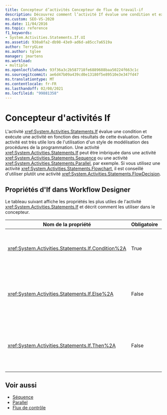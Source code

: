 ```yaml
---
title: Concepteur d’activités Concepteur de flux de travail-if
description: Découvrez comment l’activité If évalue une condition et exécute une activité en fonction des résultats de cette évaluation.
ms.custom: SEO-VS-2020
ms.date: 11/04/2016
ms.topic: reference
f1_keywords:
- System.Activities.Statements.If.UI
ms.assetid: 930a8fa2-db98-43e9-ad6d-a85cc7a6519a
author: TerryGLee
ms.author: tglee
manager: jmartens
ms.workload:
- multiple
ms.openlocfilehash: 93f36a3c2b587718fe6889688baa50224f663c1c
ms.sourcegitcommit: ae6d47b09a439cd0e13180f5e89510e3e347fd47
ms.translationtype: MT
ms.contentlocale: fr-FR
ms.lasthandoff: 02/08/2021
ms.locfileid: "99881358"
---
```

# <a name="if-activity-designer"></a>Concepteur d'activités If

L'activité <xref:System.Activities.Statements.If> évalue une condition et exécute une activité en fonction des résultats de cette évaluation. Cette activité est très utile lors de l'utilisation d'un style de modélisation des procédures de la programmation. Une activité <xref:System.Activities.Statements.If> peut être imbriquée dans une activité <xref:System.Activities.Statements.Sequence> ou une activité <xref:System.Activities.Statements.Parallel>, par exemple. Si vous utilisez une activité <xref:System.Activities.Statements.Flowchart>, il est conseillé d'utiliser plutôt une activité <xref:System.Activities.Statements.FlowDecision>.

## <a name="if-properties-in-the-workflow-designer"></a>Propriétés d'If dans Workflow Designer

Le tableau suivant affiche les propriétés les plus utiles de l'activité <xref:System.Activities.Statements.If> et décrit comment les utiliser dans le concepteur.

|Nom de la propriété|Obligatoire|Utilisation|
|-|--------------|-|
|<xref:System.Activities.Statements.If.Condition%2A>|True|Condition qui détermine l'activité enfant à exécuter. Pour définir le <xref:System.Activities.Statements.If.Condition%2A> , tapez une expression Visual Basic dans la zone **condition** sur le concepteur d’activités **If** ou dans la grille des propriétés.|
|<xref:System.Activities.Statements.If.Else%2A>|False|Activité à exécuter si a la <xref:System.Activities.Statements.If.Condition%2A> **valeur false**. Pour ajouter une activité qui est exécutée par la <xref:System.Activities.Statements.If.Else%2A> branche, déplacez une activité de la boîte **à outils** vers la zone **else** sur le concepteur d’activités **If** avec le texte d’indication « déposer l’activité ici ».|
|<xref:System.Activities.Statements.If.Then%2A>|False|Activité à exécuter si la <xref:System.Activities.Statements.If.Condition%2A> propriété a la **valeur true**. Pour ajouter une activité qui est exécutée par la <xref:System.Activities.Statements.If.Then%2A> branche, déplacez une activité de la boîte **à outils** vers la zone **Then** sur le concepteur d’activités **If** avec le texte d’indication « déposer l’activité ici ».|

## <a name="see-also"></a>Voir aussi

- [Séquence](../workflow-designer/sequence-activity-designer.md)
- [Parallel](../workflow-designer/parallel-activity-designer.md)
- [Flux de contrôle](../workflow-designer/control-flow-activity-designers.md)
